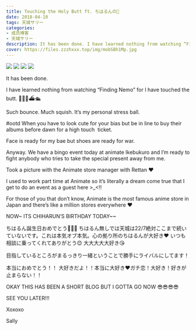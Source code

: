 ```yaml
---
title: Touching the Holy Butt ft. ちはるんの🎉
date: 2018-04-10
tags: 天城サリー
categories: 
- 成员博客
- 天城サリー
description: It has been done. I have learned nothing from watching “Finding Nemo” for I have touched the butt. 🐠🐳🚢⛴🛳Such bounce. Much squish. It’s my personal stress ball. #ootd When you have to look cute f...
cover: https://files.zzzhxxx.top/img/mobSBh1Mp.jpg 
---
```

![](https://files.zzzhxxx.top/img/mobSBh1Mp.jpg)
![](https://files.zzzhxxx.top/img/moblNU6VE.jpg)
![](https://files.zzzhxxx.top/img/mobEdMXNW.jpg)
![](https://files.zzzhxxx.top/img/mobRQSUdh.jpg)

It has been done. 




I have learned nothing from watching “Finding Nemo” for I have touched the butt. 🐠🐳🚢⛴🛳





Such bounce. Much squish. It’s my personal stress ball. 




#ootd When you have to look cute for your bias but be in line to buy their albums before dawn for a high touch  ticket. 

Face is ready for my bae but shoes are ready for war. 




Anyway. We have a bingo event today at animate Ikebukuro and I’m ready to fight anybody who tries to take the special present away from me. 



Took a picture with the Animate store manager with Rettan ❤️




I used to work part time at Animate so it’s literally a dream come true that I get to do an event as a guest here >_<!! 





For those of you that don’t know, Animate is the most famous anime store in Japan and there’s like a million stores everywhere ❤️




NOW~ ITS CHIHARUN’S BIRTHDAY TODAY~~





ちはるん誕生日おめでとう🎁🎉🎂 ちはるん無しでは天城は22/7絶対ここまで続いていないです。これは本気オブ本気。心の拠り所のちはるんが大好き❤ いつも相談に乗ってくれてありがとう😊 大大大大大好き😘




目指しているところがまるっきり一緒ということで勝手にライバルにしてます！




本当におめでとう！！ 大好きだよ！！本当に大好き❤ガチ恋！大好き！好きが止まらない！！


OKAY THIS HAS BEEN A SHORT BLOG BUT I GOTTA GO NOW 😎😎😎😎




SEE YOU LATER!!!



Xoxoxo

Sally 




















